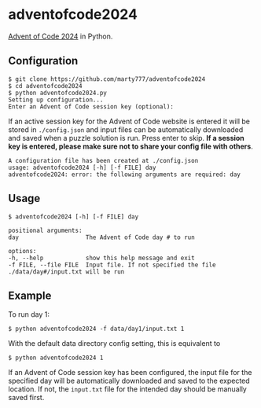 # adventofcode2024
[Advent of Code 2024](https://adventofcode.com/2024) in Python.

## Configuration

```console
$ git clone https://github.com/marty777/adventofcode2024
$ cd adventofcode2024
$ python adventofcode2024.py
Setting up configuration...
Enter an Advent of Code session key (optional):
```

If an active session key for the Advent of Code website is entered it will be stored in `./config.json` and input files can be automatically downloaded and saved when a puzzle solution is run. Press enter to skip. **If a session key is entered, please make sure not to share your config file with others**.

```console
A configuration file has been created at ./config.json
usage: adventofcode2024 [-h] [-f FILE] day
adventofcode2024: error: the following arguments are required: day
```

## Usage

```console
$ adventofcode2024 [-h] [-f FILE] day

positional arguments:
day                   The Advent of Code day # to run

options:
-h, --help            show this help message and exit
-f FILE, --file FILE  Input file. If not specified the file ./data/day#/input.txt will be run
```

## Example

To run day 1:

```console
$ python adventofcode2024 -f data/day1/input.txt 1 
```

With the default data directory config setting, this is equivalent to

```console
$ python adventofcode2024 1
```

If an Advent of Code session key has been configured, the input file for the specified day will be automatically downloaded and saved to the expected location. If not, the `input.txt` file for the intended day should be manually saved first.